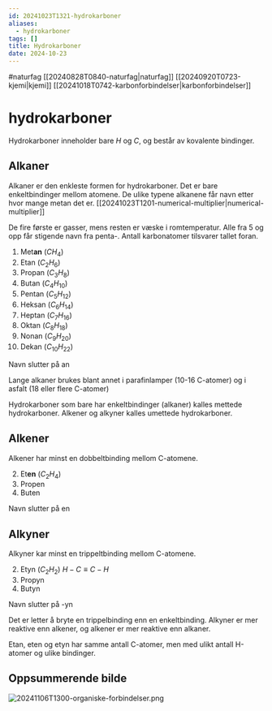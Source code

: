 ```yaml
---
id: 20241023T1321-hydrokarboner
aliases:
  - hydrokarboner
tags: []
title: Hydrokarboner
date: 2024-10-23
---
```


#naturfag [[20240828T0840-naturfag|naturfag]] [[20240920T0723-kjemi|kjemi]] [[20241018T0742-karbonforbindelser|karbonforbindelser]]

# hydrokarboner

Hydrokarboner inneholder bare $H$ og $C$, og består av kovalente bindinger.

## Alkaner

Alkaner er den enkleste formen for hydrokarboner. Det er bare enkeltbindinger mellom atomene. De ulike typene alkanene får navn etter hvor mange metan det er.
[[20241023T1201-numerical-multiplier|numerical-multiplier]]

De fire første er gasser, mens resten er væske i romtemperatur. Alle fra 5 og opp får stigende navn fra penta-. Antall karbonatomer tilsvarer tallet foran.

1. Met**an** ($CH_4$)
2. Etan ($C_2H_6$)
3. Propan ($C_3H_8$)
4. Butan ($C_4H_10$)
5. Pentan ($C_5H_12$)
6. Heksan ($C_6H_14$)
7. Heptan ($C_7H_16$)
8. Oktan ($C_8H_18$)
9. Nonan ($C_9H_20$)
10. Dekan ($C_10H_22$)

Navn slutter på an

Lange alkaner brukes blant annet i parafinlamper (10-16 C-atomer) og i asfalt (18 eller flere C-atomer)

Hydrokarboner som bare har enkeltbindinger (alkaner) kalles mettede hydrokarboner. Alkener og alkyner kalles umettede hydrokarboner.

## Alkener

Alkener har minst en dobbeltbinding mellom C-atomene.

2. Et**en** ($C_2H_4$)
3. Propen
4. Buten

Navn slutter på en

## Alkyner

Alkyner kar minst en trippeltbinding mellom C-atomene.

2. Etyn ($C_2H_2$) $H - C \equiv C - H$
3. Propyn
4. Butyn

Navn slutter på -yn

Det er letter å bryte en trippelbinding enn en enkeltbinding. Alkyner er mer reaktive enn alkener, og alkener er mer reaktive enn alkaner.

Etan, eten og etyn har samme antall C-atomer, men med ulikt antall H-atomer og ulike bindinger.

## Oppsummerende bilde

![20241106T1300-organiske-forbindelser.png](Assets/20241106T1300-organiske-forbindelser.png)
